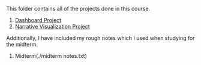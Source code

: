 This folder contains all of the projects done in this course. 

1. [Dashboard Project](./Dashboard)
2. [Narrative Visualization Project](./Narrative)

Additionally, I have included my rough notes which I used when studying for the midterm.  

1. Midterm(./midterm notes.txt)